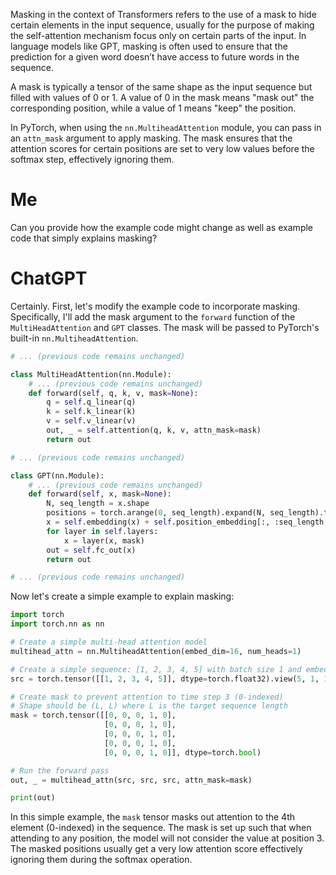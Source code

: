 Masking in the context of Transformers refers to the use of a mask to hide certain elements in the input sequence, usually for the purpose of making the self-attention mechanism focus only on certain parts of the input. In language models like GPT, masking is often used to ensure that the prediction for a given word doesn’t have access to future words in the sequence.

A mask is typically a tensor of the same shape as the input sequence but filled with values of 0 or 1. A value of 0 in the mask means "mask out" the corresponding position, while a value of 1 means "keep" the position.

In PyTorch, when using the `nn.MultiheadAttention` module, you can pass in an `attn_mask` argument to apply masking. The mask ensures that the attention scores for certain positions are set to very low values before the softmax step, effectively ignoring them.

# Me

Can you provide how the example code might change as well as example code that simply explains masking?

# ChatGPT

Certainly. First, let's modify the example code to incorporate masking. Specifically, I'll add the mask argument to the `forward` function of the `MultiHeadAttention` and `GPT` classes. The mask will be passed to PyTorch's built-in `nn.MultiheadAttention`.

```python
# ... (previous code remains unchanged)

class MultiHeadAttention(nn.Module):
    # ... (previous code remains unchanged)
    def forward(self, q, k, v, mask=None):
        q = self.q_linear(q)
        k = self.k_linear(k)
        v = self.v_linear(v)
        out, _ = self.attention(q, k, v, attn_mask=mask)
        return out

# ... (previous code remains unchanged)

class GPT(nn.Module):
    # ... (previous code remains unchanged)
    def forward(self, x, mask=None):
        N, seq_length = x.shape
        positions = torch.arange(0, seq_length).expand(N, seq_length).to(x.device)
        x = self.embedding(x) + self.position_embedding[:, :seq_length, :]
        for layer in self.layers:
            x = layer(x, mask)
        out = self.fc_out(x)
        return out

# ... (previous code remains unchanged)
```

Now let's create a simple example to explain masking:

```python
import torch
import torch.nn as nn

# Create a simple multi-head attention model
multihead_attn = nn.MultiheadAttention(embed_dim=16, num_heads=1)

# Create a simple sequence: [1, 2, 3, 4, 5] with batch size 1 and embed size 16
src = torch.tensor([[1, 2, 3, 4, 5]], dtype=torch.float32).view(5, 1, 16)

# Create mask to prevent attention to time step 3 (0-indexed)
# Shape should be (L, L) where L is the target sequence length
mask = torch.tensor([[0, 0, 0, 1, 0],
                     [0, 0, 0, 1, 0],
                     [0, 0, 0, 1, 0],
                     [0, 0, 0, 1, 0],
                     [0, 0, 0, 1, 0]], dtype=torch.bool)

# Run the forward pass
out, _ = multihead_attn(src, src, src, attn_mask=mask)

print(out)
```

In this simple example, the `mask` tensor masks out attention to the 4th element (0-indexed) in the sequence. The mask is set up such that when attending to any position, the model will not consider the value at position 3. The masked positions usually get a very low attention score effectively ignoring them during the softmax operation.
